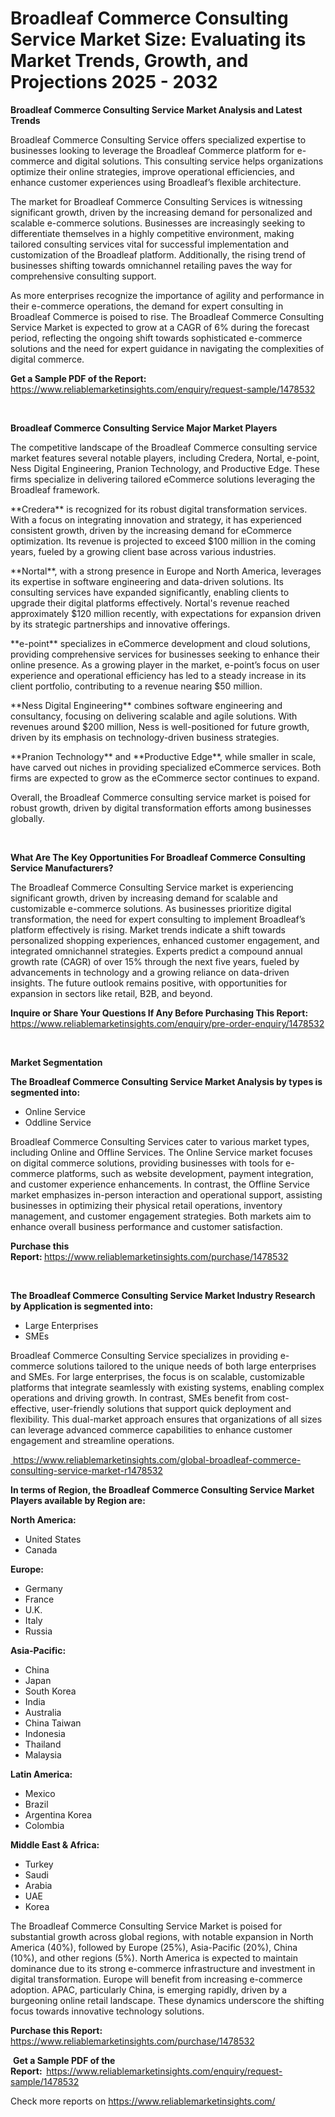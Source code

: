 <p><h1>Broadleaf Commerce Consulting Service Market Size: Evaluating its Market Trends, Growth, and Projections 2025 - 2032</h1></p><p><strong>Broadleaf Commerce Consulting Service Market Analysis and Latest Trends</strong></p>
<p><p>Broadleaf Commerce Consulting Service offers specialized expertise to businesses looking to leverage the Broadleaf Commerce platform for e-commerce and digital solutions. This consulting service helps organizations optimize their online strategies, improve operational efficiencies, and enhance customer experiences using Broadleaf’s flexible architecture.</p><p>The market for Broadleaf Commerce Consulting Services is witnessing significant growth, driven by the increasing demand for personalized and scalable e-commerce solutions. Businesses are increasingly seeking to differentiate themselves in a highly competitive environment, making tailored consulting services vital for successful implementation and customization of the Broadleaf platform. Additionally, the rising trend of businesses shifting towards omnichannel retailing paves the way for comprehensive consulting support.</p><p>As more enterprises recognize the importance of agility and performance in their e-commerce operations, the demand for expert consulting in Broadleaf Commerce is poised to rise. The Broadleaf Commerce Consulting Service Market is expected to grow at a CAGR of 6% during the forecast period, reflecting the ongoing shift towards sophisticated e-commerce solutions and the need for expert guidance in navigating the complexities of digital commerce.</p></p>
<p><strong>Get a Sample PDF of the Report:&nbsp;</strong> <a href="https://www.reliablemarketinsights.com/enquiry/request-sample/1478532?utm_campaign=2892&utm_medium=2&utm_source=Github&utm_content=ia&utm_term=23032025&utm_id=broadleaf-commerce-consulting-service">https://www.reliablemarketinsights.com/enquiry/request-sample/1478532</a></p>
<p>&nbsp;</p>
<p><strong>Broadleaf Commerce Consulting Service Major Market Players</strong></p>
<p><p>The competitive landscape of the Broadleaf Commerce consulting service market features several notable players, including Credera, Nortal, e-point, Ness Digital Engineering, Pranion Technology, and Productive Edge. These firms specialize in delivering tailored eCommerce solutions leveraging the Broadleaf framework.</p><p>**Credera** is recognized for its robust digital transformation services. With a focus on integrating innovation and strategy, it has experienced consistent growth, driven by the increasing demand for eCommerce optimization. Its revenue is projected to exceed $100 million in the coming years, fueled by a growing client base across various industries.</p><p>**Nortal**, with a strong presence in Europe and North America, leverages its expertise in software engineering and data-driven solutions. Its consulting services have expanded significantly, enabling clients to upgrade their digital platforms effectively. Nortal's revenue reached approximately $120 million recently, with expectations for expansion driven by its strategic partnerships and innovative offerings.</p><p>**e-point** specializes in eCommerce development and cloud solutions, providing comprehensive services for businesses seeking to enhance their online presence. As a growing player in the market, e-point’s focus on user experience and operational efficiency has led to a steady increase in its client portfolio, contributing to a revenue nearing $50 million.</p><p>**Ness Digital Engineering** combines software engineering and consultancy, focusing on delivering scalable and agile solutions. With revenues around $200 million, Ness is well-positioned for future growth, driven by its emphasis on technology-driven business strategies.</p><p>**Pranion Technology** and **Productive Edge**, while smaller in scale, have carved out niches in providing specialized eCommerce services. Both firms are expected to grow as the eCommerce sector continues to expand.</p><p>Overall, the Broadleaf Commerce consulting service market is poised for robust growth, driven by digital transformation efforts among businesses globally.</p></p>
<p>&nbsp;</p>
<p><strong>What Are The Key Opportunities For Broadleaf Commerce Consulting Service Manufacturers?</strong></p>
<p><p>The Broadleaf Commerce Consulting Service market is experiencing significant growth, driven by increasing demand for scalable and customizable e-commerce solutions. As businesses prioritize digital transformation, the need for expert consulting to implement Broadleaf’s platform effectively is rising. Market trends indicate a shift towards personalized shopping experiences, enhanced customer engagement, and integrated omnichannel strategies. Experts predict a compound annual growth rate (CAGR) of over 15% through the next five years, fueled by advancements in technology and a growing reliance on data-driven insights. The future outlook remains positive, with opportunities for expansion in sectors like retail, B2B, and beyond.</p></p>
<p><strong>Inquire or Share Your Questions If Any Before Purchasing This Report:</strong> <a href="https://www.reliablemarketinsights.com/enquiry/pre-order-enquiry/1478532?utm_campaign=2892&utm_medium=2&utm_source=Github&utm_content=ia&utm_term=23032025&utm_id=broadleaf-commerce-consulting-service">https://www.reliablemarketinsights.com/enquiry/pre-order-enquiry/1478532</a></p>
<p>&nbsp;</p>
<p><strong>Market Segmentation</strong></p>
<p><strong>The Broadleaf Commerce Consulting Service Market Analysis by types is segmented into:</strong></p>
<p><ul><li>Online Service</li><li>Oddline Service</li></ul></p>
<p><p>Broadleaf Commerce Consulting Services cater to various market types, including Online and Offline Services. The Online Service market focuses on digital commerce solutions, providing businesses with tools for e-commerce platforms, such as website development, payment integration, and customer experience enhancements. In contrast, the Offline Service market emphasizes in-person interaction and operational support, assisting businesses in optimizing their physical retail operations, inventory management, and customer engagement strategies. Both markets aim to enhance overall business performance and customer satisfaction.</p></p>
<p><strong>Purchase this Report:&nbsp;</strong><a href="https://www.reliablemarketinsights.com/purchase/1478532?utm_campaign=2892&utm_medium=2&utm_source=Github&utm_content=ia&utm_term=23032025&utm_id=broadleaf-commerce-consulting-service">https://www.reliablemarketinsights.com/purchase/1478532</a></p>
<p>&nbsp;</p>
<p><strong>The Broadleaf Commerce Consulting Service Market Industry Research by Application is segmented into:</strong></p>
<p><ul><li>Large Enterprises</li><li>SMEs</li></ul></p>
<p><p>Broadleaf Commerce Consulting Service specializes in providing e-commerce solutions tailored to the unique needs of both large enterprises and SMEs. For large enterprises, the focus is on scalable, customizable platforms that integrate seamlessly with existing systems, enabling complex operations and driving growth. In contrast, SMEs benefit from cost-effective, user-friendly solutions that support quick deployment and flexibility. This dual-market approach ensures that organizations of all sizes can leverage advanced commerce capabilities to enhance customer engagement and streamline operations.</p></p>
<p><a href="https://www.reliablemarketinsights.com/global-broadleaf-commerce-consulting-service-market-r1478532?utm_campaign=2892&utm_medium=2&utm_source=Github&utm_content=ia&utm_term=23032025&utm_id=broadleaf-commerce-consulting-service">&nbsp;https://www.reliablemarketinsights.com/global-broadleaf-commerce-consulting-service-market-r1478532</a></p>
<p><strong>In terms of Region, the Broadleaf Commerce Consulting Service Market Players available by Region are:</strong></p>
<p>
    <p> <strong> North America: </strong>
        <ul>
            <li>United States</li>
            <li>Canada</li>
        </ul>
        </p> 
    <p> <strong> Europe: </strong>
        <ul>
            <li>Germany</li>
            <li>France</li>
            <li>U.K.</li>
            <li>Italy</li>
            <li>Russia</li>
        </ul>
        </p> 
    <p> <strong> Asia-Pacific: </strong>
        <ul>
            <li>China</li>
            <li>Japan</li>
            <li>South Korea</li>
            <li>India</li>
            <li>Australia</li>
            <li>China Taiwan</li>
            <li>Indonesia</li>
            <li>Thailand</li>
            <li>Malaysia</li>
        </ul>
        </p> 
    <p> <strong> Latin America: </strong>
        <ul>
            <li>Mexico</li>
            <li>Brazil</li>
            <li>Argentina Korea</li>
            <li>Colombia</li>
        </ul>
        </p> 
    <p> <strong> Middle East & Africa: </strong>
        <ul>
            <li>Turkey</li>
            <li>Saudi</li>
            <li>Arabia</li>
            <li>UAE</li>
            <li>Korea</li>
        </ul>
    </p>
    </p>
<p><p>The Broadleaf Commerce Consulting Service Market is poised for substantial growth across global regions, with notable expansion in North America (40%), followed by Europe (25%), Asia-Pacific (20%), China (10%), and other regions (5%). North America is expected to maintain dominance due to its strong e-commerce infrastructure and investment in digital transformation. Europe will benefit from increasing e-commerce adoption. APAC, particularly China, is emerging rapidly, driven by a burgeoning online retail landscape. These dynamics underscore the shifting focus towards innovative technology solutions.</p></p>
<p><strong>Purchase this Report: </strong><a href="https://www.reliablemarketinsights.com/purchase/1478532?utm_campaign=2892&utm_medium=2&utm_source=Github&utm_content=ia&utm_term=23032025&utm_id=broadleaf-commerce-consulting-service">https://www.reliablemarketinsights.com/purchase/1478532</a></p>
<p>&nbsp;<strong>Get a Sample PDF of the Report:&nbsp;&nbsp;</strong><a href="https://www.reliablemarketinsights.com/enquiry/request-sample/1478532?utm_campaign=2892&utm_medium=2&utm_source=Github&utm_content=ia&utm_term=23032025&utm_id=broadleaf-commerce-consulting-service">https://www.reliablemarketinsights.com/enquiry/request-sample/1478532</a></p>
<p><strong></strong></p>
<p>Check more reports on <a href="https://www.reliablemarketinsights.com/?utm_campaign=2892&utm_medium=2&utm_source=Github&utm_content=ia&utm_term=23032025&utm_id=broadleaf-commerce-consulting-service">https://www.reliablemarketinsights.com/</a></p>